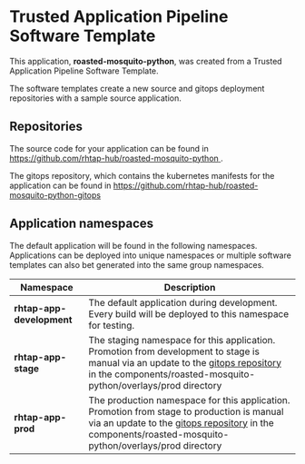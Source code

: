 # Trusted Application Pipeline Software Template

This application, **roasted-mosquito-python**, was created from a Trusted Application Pipeline Software Template.

The software templates create a new source and gitops deployment repositories with a sample source application. 

## Repositories

The source code for your application can be found in [https://github.com/rhtap-hub/roasted-mosquito-python ](https://github.com/rhtap-hub/roasted-mosquito-python ).
 
The gitops repository, which contains the kubernetes manifests for the application can be found in 
[https://github.com/rhtap-hub/roasted-mosquito-python-gitops ](https://github.com/rhtap-hub/roasted-mosquito-python-gitops ) 

## Application namespaces 

The default application will be found in the following namespaces. Applications can be deployed into unique namespaces or multiple software templates can also bet generated into the same group namespaces.  

|  Namespace   |  Description   |  
| -------- | -------- |   
| **rhtap-app-development** | The default application during development. Every build will be deployed to this namespace for testing. | 
| **rhtap-app-stage** | The staging namespace for this application. Promotion from development to stage is manual via an update to the [gitops repository](https://github.com/rhtap-hub/roasted-mosquito-python-gitops ) in the components/roasted-mosquito-python/overlays/prod directory |  
| **rhtap-app-prod** | The production namespace for this application. Promotion from stage to production is manual via an update to the [gitops repository](https://github.com/rhtap-hub/roasted-mosquito-python-gitops ) in the components/roasted-mosquito-python/overlays/prod directory | 